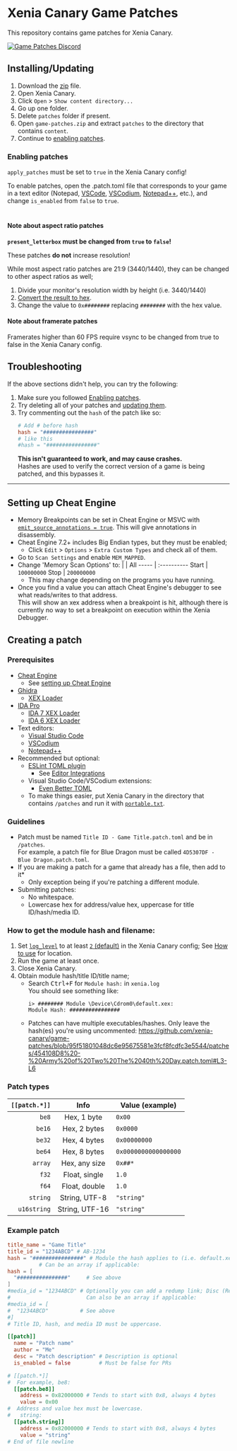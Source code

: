 # Xenia Canary Game Patches
This repository contains game patches for Xenia Canary.

[![Game Patches Discord](https://img.shields.io/discord/930763773109735484?color=5865F2&label=Game%20Patches%20Discord&logo=discord&logoColor=white)](https://discord.gg/fyRWq3xYNz)

## Installing/Updating
1. Download the [zip](../../../releases/latest/download/game-patches.zip) file.
2. Open Xenia Canary.
3. Click `Open` > `Show content directory...`
4. Go up one folder.
5. Delete `patches` folder if present.
6. Open `game-patches.zip` and extract `patches` to the directory that contains `content`.
7. Continue to [enabling patches](#Enabling-patches).

### Enabling patches
`apply_patches` must be set to `true` in the Xenia Canary config!

To enable patches, open the .patch.toml file that corresponds to your game in a text editor (Notepad, [VSCode](https://code.visualstudio.com/), [VSCodium](https://vscodium.com/), [Notepad++](https://notepad-plus-plus.org/), etc.), and change `is_enabled` from `false` to `true`.

#
#### Note about aspect ratio patches
**`present_letterbox` must be changed from `true` to `false`!**

These patches **do not** increase resolution!

While most aspect ratio patches are 21:9 (3440/1440), they can be changed to other aspect ratios as well;
  1. Divide your monitor's resolution width by height (i.e. 3440/1440)
  2. [Convert the result to hex](https://gregstoll.com/~gregstoll/floattohex).
  3. Change the value to `0x########` replacing `########` with the hex value.

#### Note about framerate patches
Framerates higher than 60 FPS require vsync to be changed from true to false in the Xenia Canary config.

## Troubleshooting
If the above sections didn't help, you can try the following:
1. Make sure you followed [Enabling patches](#Enabling-patches).
2. Try deleting all of your patches and [updating them](#Updating).
3. Try commenting out the `hash` of the patch like so:
    ```toml
    # Add # before hash
    hash = "################"
    # like this
    #hash = "################"
    ```
    **This isn't guaranteed to work, and may cause crashes.**
    <br>Hashes are used to verify the correct version of a game is being patched, and this bypasses it.

---

## Setting up Cheat Engine
* Memory Breakpoints can be set in Cheat Engine or MSVC with [`emit_source_annotations = true`](https://github.com/xenia-canary/xenia-canary/wiki/Options). This will give annotations in disassembly.
* Cheat Engine 7.2+ includes Big Endian types, but they must be enabled;
  * Click `Edit` > `Options` > `Extra Custom Types` and check all of them.
* Go to `Scan Settings` and enable `MEM_MAPPED`.
* Change 'Memory Scan Options' to:
  |     | All
  ----- | :----------
  Start | `100000000`
  Stop  | `200000000`
  * This may change depending on the programs you have running.
* Once you find a value you can attach Cheat Engine's debugger to see what reads/writes to that address.
<br>This will show an xex address when a breakpoint is hit, although there is currently no way to set a breakpoint on execution within the Xenia Debugger.

## Creating a patch
### Prerequisites
* [Cheat Engine](https://www.cheatengine.org)
  * See [setting up Cheat Engine](#Setting-up-Cheat-Engine)
* [Ghidra](https://ghidra-sre.org/)
  * [XEX Loader](https://github.com/zeroKilo/XEXLoaderWV/releases)
* [IDA Pro](https://hex-rays.com/ida-pro/)
  * [IDA 7 XEX Loader](https://github.com/emoose/idaxex)
  * [IDA 6 XEX Loader](https://xorloser.com/blog/?p=395)
* Text editors:
  * [Visual Studio Code](https://code.visualstudio.com/)
  * [VSCodium](https://vscodium.com/)
  * [Notepad++](https://notepad-plus-plus.org/)
* Recommended but optional:
  * [ESLint TOML plugin](https://ota-meshi.github.io/eslint-plugin-toml/user-guide/#installation)
    * See [Editor Integrations](https://ota-meshi.github.io/eslint-plugin-toml/user-guide/#editor-integrations)
  * Visual Studio Code/VSCodium extensions:
    * [Even Better TOML](https://marketplace.visualstudio.com/items?itemName=tamasfe.even-better-toml)
  * To make things easier, put Xenia Canary in the directory that contains `/patches` and run it with [`portable.txt`](https://github.com/xenia-project/xenia/wiki/Options#how-to-use).

### Guidelines
* Patch must be named `Title ID - Game Title.patch.toml` and be in `/patches`.
<br>For example, a patch file for Blue Dragon must be called `4D5307DF - Blue Dragon.patch.toml`.
* If you are making a patch for a game that already has a file, then add to it*
  * Only exception being if you're patching a different module.
* Submitting patches:
  * No whitespace.
  * Lowercase hex for address/value hex, uppercase for title ID/hash/media ID.
### How to get the module hash and filename:
1. Set [`log_level`](https://github.com/xenia-canary/xenia-canary/wiki/Options) to at least [`2` (default)](https://github.com/xenia-canary/xenia-canary/wiki/Options) in the Xenia Canary config; See [How to use](https://github.com/xenia-canary/xenia-canary/wiki/Options#how-to-use) for location.
2. Run the game at least once.
3. Close Xenia Canary.
4. Obtain module hash/title ID/title name;
    * Search <kbd>Ctrl+F</kbd> for `Module hash:` in `xenia.log`
    <br>You should see something like:
      ```
      i> ######## Module \Device\Cdrom0\default.xex:
      Module Hash: ################
      ```
    * Patches can have multiple executables/hashes. Only leave the hash(es) you're using uncommented:
      https://github.com/xenia-canary/game-patches/blob/95f51801048dc6e95675581e3fcf8fcdfc3e5544/patches/454108D8%20-%20Army%20of%20Two%20The%2040th%20Day.patch.toml#L3-L6

### Patch types
`[[patch.*]]` | Info           | Value (example)
------------: | :--:           | ---------------
`be8`         | Hex, 1 byte    | `0x00`
`be16`        | Hex, 2 bytes   | `0x0000`
`be32`        | Hex, 4 bytes   | `0x00000000`
`be64`        | Hex, 8 bytes   | `0x0000000000000000`
`array`       | Hex, any size  | `0x##*`
`f32`         | Float, single  | `1.0`
`f64`         | Float, double  | `1.0`
`string`      | String, UTF-8  | `"string"`
`u16string`   | String, UTF-16 | `"string"`

### Example patch
```toml
title_name = "Game Title"
title_id = "1234ABCD" # AB-1234
hash = "################" # Module the hash applies to (i.e. default.xex)
          # Can be an array if applicable:
hash = [
  "################"     # See above
]
#media_id = "1234ABCD" # Optionally you can add a redump link; Disc (Region): http://redump.org/disc/1234
#                        Can also be an array if applicable:
#media_id = [
#  "1234ABCD"          # See above
#]
# Title ID, hash, and media ID must be uppercase.

[[patch]]
  name = "Patch name"
  author = "Me"
  desc = "Patch description" # Description is optional
  is_enabled = false         # Must be false for PRs

# [[patch.*]]
#  For example, be8:
  [[patch.be8]]
    address = 0x82000000 # Tends to start with 0x8, always 4 bytes
    value = 0x00
#  Address and value hex must be lowercase.
#   string:
  [[patch.string]]
    address = 0x82000000 # Tends to start with 0x8, always 4 bytes
    value = "string"
# End of file newline
```
